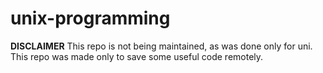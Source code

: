 # unix-programming

**DISCLAIMER** This repo is not being maintained, as was done only for uni.
This repo was made only to save some useful code remotely.
